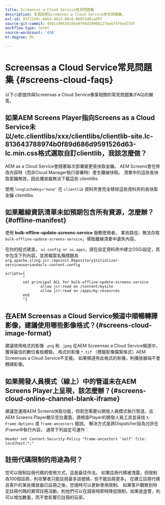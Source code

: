 ```yaml
---
title: Screensas a Cloud Service常見問題集
description: 本頁說明Screensas a Cloud Service常見問題集。
exl-id: 93f2144c-0e64-4012-88c6-86972d8cad9f
source-git-commit: 489cc9963910ba9f94d30906127beb75f9ad37df
workflow-type: tm+mt
source-wordcount: '458'
ht-degree: 0%

---
```


# Screensas a Cloud Service常見問題集 {#screens-cloud-faqs}

以下小節提供與Screensas a Cloud Service專案相關的常見問題集(FAQ)的解答。

## 如果AEM Screens Player指向Screens as a Cloud Service未以/etc.clientlibs/xxx/clientlibs/clientlib-site.lc-813643788974b0f89d686d9591526d63-lc.min.css格式選取自訂clientlib，我該怎麼做？

AEM as a Cloud Service會隨著每次部署變更長快取金鑰。 AEM Screens會在修改內容時（而非Cloud Manager執行部署時）產生離線快取。 清單中的這些長快取密鑰無效，因此播放器無法下載這些 *clientlibs*.

使用 `longCacheKey="none"` 在 `clientlib` 資料夾會完全移除這些資料夾的長快取金鑰 *clientlibs*.


## 如果離線資訊清單未如預期包含所有資源，怎麼辦？ {#offline-manifest}

使用 **bulk-offline-update-screens-service** 服務使用者。 某些路徑，無法存取 `bulk-offline-update-screens-service`，導致離線清單中遺失內容。

在你的程式碼里， `ui.config or ui.apps`，請在設定資料夾中建立OSGi設定，其中包含下列內容，並將檔案名稱標題為 `org.apache.sling.jcr.repoinit.RepositoryInitializer-serviceusersandacls-content.config`

```
scripts=[
        "
        set principal ACL for bulk-offline-update-screens-service
                allow jcr:read on /content/mysite
                allow jcr:read on /apps/my-resources
        end
        "] 
```

## 在AEM Screensas a Cloud Service頻道中順暢轉譯影像，建議使用哪些影像格式？{#screens-cloud-image-format}

建議使用格式的影像 `.png` 和 `.jpeg` 在AEM Screensas a Cloud Service頻道中，獲得最佳的數位看板體驗。
格式的影像 `*.tif` （標籤影像檔案格式）AEM Screensas a Cloud Service不支援。 如果頻道有此格式的影像，則播放器端不會轉譯影像。

## 如果開發人員模式（線上）中的管道未在AEM Screens Player上呈現，該怎麼辦？{#screens-cloud-online-channel-blank-iframe}

建議您運用AEM Screens快取功能，但若您需要以開發人員模式執行管道，且AEM Screens Player顯示空白畫面，請檢查Player的開發人員工具並尋找 `X-Frame-Options` 或 `frame-ancestors` 錯誤。 解決方式是將Dispatcher設為允許在iFrame中執行內容。 通常下列設定可運作：

```
Header set Content-Security-Policy "frame-ancestors ‘self’ file: localhost:*;"
```

## 註冊代碼限制的用途為何？

您可以限制註冊代碼的使用方式，這是最佳作法。 如果註冊代碼被洩露，但限制為100個註冊，則攻擊者只能註冊最多該號碼，但不能註冊更多。 在建立註冊代碼且客戶的某些播放器已註冊之後，您隨時可以更新使用限制。 如果客戶觀察到特定註冊代碼的異常註冊活動，則他們可以在調查時即時降低限制，如果是虛警，則可以增加數量，而不會影響已註冊的玩家。
